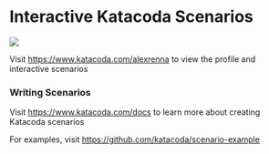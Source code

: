 # Interactive Katacoda Scenarios

[![](http://shields.katacoda.com/katacoda/alexrenna/count.svg)](https://www.katacoda.com/alexrenna "Get your profile on Katacoda.com")

Visit https://www.katacoda.com/alexrenna to view the profile and interactive scenarios

### Writing Scenarios
Visit https://www.katacoda.com/docs to learn more about creating Katacoda scenarios

For examples, visit https://github.com/katacoda/scenario-example
